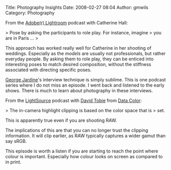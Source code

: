 Title: Photography Insights
Date: 2008-02-27 08:04
Author: gmwils
Category: Photography

From the [Adobe(r) Lightroom][] podcast with Catherine Hall:

</p>

<p>
> Pose by asking the participants to role play. For instance, imagine
> you are in Paris ...
>
</p>

This approach has worked really well for Catherine in her shooting of
weddings. Especially as the *models* are usually not professionals, but
rather everyday people. By asking them to role play, they can be enticed
into interesting poses to match desired composition, without the
stiffness associated with directing specific poses.

</p>

[George Jardine][]'s interview technique is simply sublime. This is one
podcast series where I do not miss an episode. I went back and listened
to the early shows. There is much to learn about photography in these
interviews.

</p>

  

From the [LightSource][] podcast with [David Tobie][] from [Data
Color][]:

</p>

<p>
> The in-camera highlight clipping is based on the color space that is
> set.

</p>

This is apparently true even if you are shooting RAW.

</p>

The implications of this are that you can no longer trust the clipping
information. It will clip earlier, as RAW typically captures a wider
gamut than say sRGB.

</p>

This episode is worth a listen if you are starting to reach the point
where colour is important. Especially how colour looks on screen as
compared to in print.

</p>

  [Adobe(r) Lightroom]: http://www.mulita.com/blog/?p=44
  [George Jardine]: http://www.mulita.com/blog/
  [LightSource]: http://www.studiolighting.net/category/studio-photography-podcast/
  [David Tobie]: http://www.studiolighting.net/e057-tobie-lightsource-photography-podcast/
  [Data Color]: http://www.colorvision.com/
